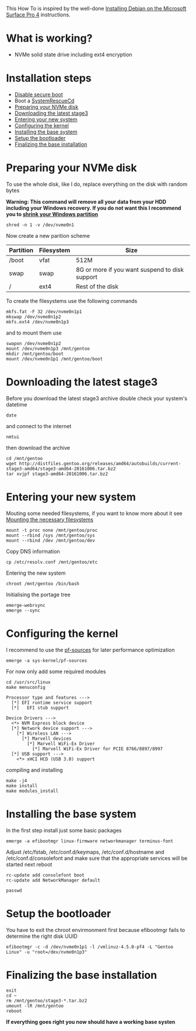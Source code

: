 This How To is inspired by the well-done [Installing Debian on the Microsoft Surface Pro 4](https://github.com/jimdigriz/debian-mssp4) instructions.

# What is working?

 * NVMe solid state drive including ext4 encryption

# Installation steps

 * [Disable secure boot](https://github.com/jimdigriz/debian-mssp4#prepping-windows-10)
 * Boot a [SystemRescueCd](http://www.system-rescue-cd.org/SystemRescueCd_Homepage)
 * [Preparing your NVMe disk](#preparing-your-nvme-disk)
 * [Downloading the latest stage3](#downloading-the-latest-stage3)
 * [Entering your new system](#entering-your-new-system)
 * [Configuring the kernel](#configuring-the-kernel)
 * [Installing the base system](#installing-the-base-system)
 * [Setup the bootloader](#setup-the-bootloader)
 * [Finalizing the base installation](#finalizing-the-base-installation)

# Preparing your NVMe disk

To use the whole disk, like I do, replace everything on the disk with random bytes

**Warning: This command will remove all your data from your HDD including your Windows recovery. If you do not want this I recommend you to [shrink your Windows partition](https://github.com/jimdigriz/debian-mssp4#shrinking-the-windows-partition)**

    shred -n 1 -v /dev/nvme0n1

Now create a new parition scheme

Partition | Filesystem | Size
--- | --- | ---
/boot | vfat | 512M
swap | swap | 8G or more if you want suspend to disk support
/ | ext4 | Rest of the disk

To create the filesystems use the following commands

    mkfs.fat -F 32 /dev/nvme0n1p1
    mkswap /dev/nvme0n1p2
    mkfs.ext4 /dev/nvme0n1p3
    
and to mount them use

    swapon /dev/nvme0n1p2
    mount /dev/nvme0n1p3 /mnt/gentoo
    mkdir /mnt/gentoo/boot
    mount /dev/nvme0n1p1 /mnt/gentoo/boot
    
# Downloading the latest stage3

Before you download the latest stage3 archive double check your system's datetime

    date
    
and connect to the internet

    nmtui
    
then download the archive

    cd /mnt/gentoo
    wget http://distfiles.gentoo.org/releases/amd64/autobuilds/current-stage3-amd64/stage3-amd64-20161006.tar.bz2
    tar xvjpf stage3-amd64-20161006.tar.bz2

# Entering your new system

Mouting some needed filesystems, if you want to know more about it see [Mounting the necessary filesystems](https://wiki.gentoo.org/wiki/Handbook:AMD64/Installation/Base#Mounting_the_necessary_filesystems)

    mount -t proc none /mnt/gentoo/proc
    mount --rbind /sys /mnt/gentoo/sys
    mount --rbind /dev /mnt/gentoo/dev

Copy DNS information

    cp /etc/resolv.conf /mnt/gentoo/etc

Entering the new system

    chroot /mnt/gentoo /bin/bash
  
Initialising the portage tree  
  
    emerge-webrsync
    emerge --sync

# Configuring the kernel

I recommend to use the [pf-sources](https://pf.natalenko.name) for later performance optimization

    emerge -a sys-kernel/pf-sources
    
For now only add some required modules

    cd /usr/src/linux
    make menuconfig
    
    Processor type and features --->
      [*] EFI runtime service support
      [*]   EFI stub support
      
    Device Drivers --->
      <*> NVM Express block device
      [*] Network device support --->
        [*] Wireless LAN --->
          [*] Marvell devices
            [*] Marvell WiFi-Ex Driver
              [*] Marvell WiFi-Ex Driver for PCIE 8766/8897/8997
      [*] USB support --->
        <*> xHCI HCD (USB 3.0) support
        
compiling and installing

    make -j4
    make install
    make modules_install
    
# Installing the base system

In the first step install just some basic packages

    emerge -a efibootmgr linux-firmware networkmanager terminus-font
    
Adjust /etc/fstab, /etc/conf.d/keymaps, /etc/conf.d/hostname and /etc/conf.d/consolefont and make sure that the appropriate services will be started next reboot
    
    rc-update add consolefont boot
    rc-update add NetworkManager default
    
    passwd
    
# Setup the bootloader

You have to exit the chroot envirmonment first because efibootmgr fails to determine the right disk UUID

    efibootmgr -c -d /dev/nvme0n1p1 -l /vmlinuz-4.5.0-pf4 -L "Gentoo Linux" -u "root=/dev/nvme0n1p3"
    
# Finalizing the base installation

    exit
    cd ~
    rm /mnt/gentoo/stage3-*.tar.bz2
    umount -lR /mnt/gentoo
    reboot
    
**If everything goes right you now should have a working base systen**
